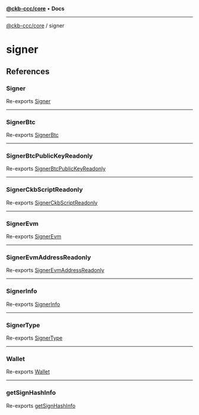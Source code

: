 [**@ckb-ccc/core**](README.md) • **Docs**

***

[@ckb-ccc/core](README.md) / signer

# signer

## References

### Signer

Re-exports [Signer](signer.signer.Class.Signer.md)

***

### SignerBtc

Re-exports [SignerBtc](signer.btc.signerBtc.Class.SignerBtc.md)

***

### SignerBtcPublicKeyReadonly

Re-exports [SignerBtcPublicKeyReadonly](signer.btc.signerBtcPublicKeyReadonly.Class.SignerBtcPublicKeyReadonly.md)

***

### SignerCkbScriptReadonly

Re-exports [SignerCkbScriptReadonly](signer.ckb.signerCkbScriptReadonly.Class.SignerCkbScriptReadonly.md)

***

### SignerEvm

Re-exports [SignerEvm](signer.evm.signerEvm.Class.SignerEvm.md)

***

### SignerEvmAddressReadonly

Re-exports [SignerEvmAddressReadonly](signer.evm.signerEvmAddressReadonly.Class.SignerEvmAddressReadonly.md)

***

### SignerInfo

Re-exports [SignerInfo](signer.signer.Class.SignerInfo.md)

***

### SignerType

Re-exports [SignerType](signer.signer.Enumeration.SignerType.md)

***

### Wallet

Re-exports [Wallet](signer.signer.Type.Wallet.md)

***

### getSignHashInfo

Re-exports [getSignHashInfo](signer.helpers.Function.getSignHashInfo.md)
